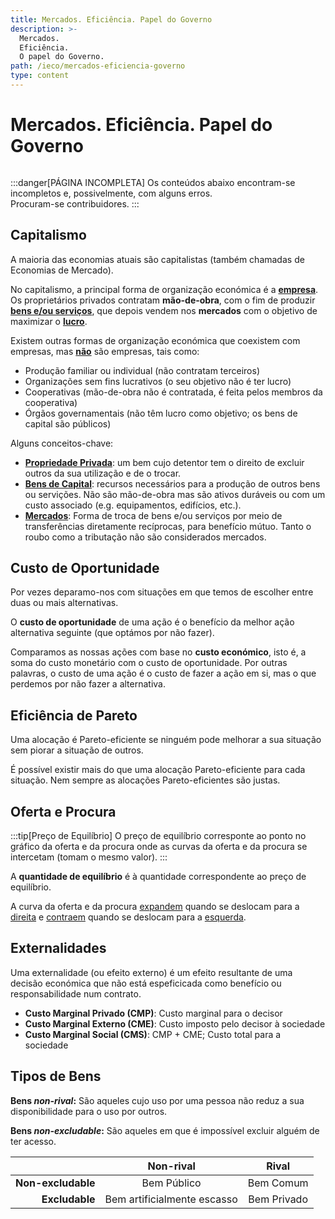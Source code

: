```yaml
---
title: Mercados. Eficiência. Papel do Governo
description: >-
  Mercados.
  Eficiência.
  O papel do Governo.
path: /ieco/mercados-eficiencia-governo
type: content
---
```


# Mercados. Eficiência. Papel do Governo

```toc

```

:::danger[PÁGINA INCOMPLETA]
Os conteúdos abaixo encontram-se incompletos e, possivelmente, com alguns erros.  
Procuram-se contribuidores.
:::

## Capitalismo

A maioria das economias atuais são capitalistas (também chamadas de Economias de Mercado).

No capitalismo, a principal forma de organização económica é a [**empresa**](color:green).
Os proprietários privados contratam **mão-de-obra**, com o fim de produzir
[**bens e/ou serviços**](color:yellow), que depois vendem nos **mercados**
com o objetivo de maximizar o [**lucro**](color:blue).

Existem outras formas de organização económica que coexistem com empresas,
mas [**não**](color:red) são empresas, tais como:

- Produção familiar ou individual (não contratam terceiros)
- Organizações sem fins lucrativos (o seu objetivo não é ter lucro)
- Cooperativas (mão-de-obra não é contratada, é feita pelos membros da cooperativa)
- Órgãos governamentais (não têm lucro como objetivo; os bens de capital são públicos)

Alguns conceitos-chave:

- [**Propriedade Privada**](color:green): um bem cujo detentor tem o direito
  de excluir outros da sua utilização e de o trocar.
- [**Bens de Capital**](color:yellow): recursos necessários para a produção
  de outros bens ou servições. Não são mão-de-obra mas são ativos duráveis ou com
  um custo associado (e.g. equipamentos, edifícios, etc.).
- [**Mercados**](color:orange): Forma de troca de bens e/ou serviços por meio
  de transferências diretamente recíprocas, para benefício mútuo.
  Tanto o roubo como a tributação não são considerados mercados.

## Custo de Oportunidade

Por vezes deparamo-nos com situações em que temos de escolher entre duas ou mais
alternativas.

O **custo de oportunidade** de uma ação é o benefício da melhor ação alternativa
seguinte (que optámos por não fazer).

Comparamos as nossas ações com base no **custo económico**, isto é,
a soma do custo monetário com o custo de oportunidade.
Por outras palavras, o custo de uma ação é o custo de fazer a ação
em si, mas o que perdemos por não fazer a alternativa.

## Eficiência de Pareto

Uma alocação é Pareto-eficiente se ninguém pode melhorar a sua situação sem
piorar a situação de outros.

É possível existir mais do que uma alocação Pareto-eficiente para cada situação.
Nem sempre as alocações Pareto-eficientes são justas.

## Oferta e Procura

<!-- TODO Curva da Oferta e da Procura -->
<!-- TODO elasticidade da oferta/procura -->

:::tip[Preço de Equilíbrio]
O preço de equilíbrio corresponte ao ponto no gráfico
da oferta e da procura onde as curvas da oferta e da procura
se intercetam (tomam o mesmo valor).
:::

A **quantidade de equilíbrio** é à quantidade correspondente ao preço de equilíbrio.

<!-- TODO Excedentes do Comsumidor e Produtor -->

A curva da oferta e da procura [expandem](color:green) quando se deslocam para a
[direita](color:green) e [contraem](color:red) quando se deslocam para a [esquerda](color:red).

<!-- TODO Deadweight Loss (Carga Excedente) - Impostos -->

## Externalidades

Uma externalidade (ou efeito externo) é um efeito resultante de uma decisão
económica que não está espeficicada como benefício ou responsabilidade num contrato.

- **Custo Marginal Privado (CMP)**: Custo marginal para o decisor
- **Custo Marginal Externo (CME)**: Custo imposto pelo decisor à sociedade
- **Custo Marginal Social (CMS)**: CMP + CME; Custo total para a sociedade

## Tipos de Bens

**Bens _non-rival_:** São aqueles cujo uso por uma pessoa não reduz a sua disponibilidade
para o uso por outros.

**Bens _non-excludable_:** São aqueles em que é impossível excluir alguém de
ter acesso.

|                    |          Non-rival          |    Rival    |
| -----------------: | :-------------------------: | :---------: |
| **Non-excludable** |         Bem Público         |  Bem Comum  |
|     **Excludable** | Bem artificialmente escasso | Bem Privado |
